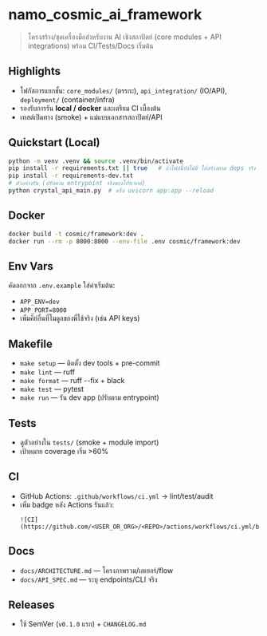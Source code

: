 # namo_cosmic_ai_framework

> โครงสร้าง/ชุดเครื่องมือสำหรับงาน AI เชิงสถาปัตย์ (core modules + API integrations) พร้อม CI/Tests/Docs เริ่มต้น

## Highlights
- โฟกัสการแยกชั้น: `core_modules/` (ตรรกะ), `api_integration/` (IO/API), `deployment/` (container/infra)
- รองรับการรัน **local / docker** และเตรียม CI เบื้องต้น
- เทสต์เปิดทาง (smoke) + แม่แบบเอกสารสถาปัตย์/API

## Quickstart (Local)
```bash
python -m venv .venv && source .venv/bin/activate
pip install -r requirements.txt || true   # ถ้าไฟล์นี้ยังไม่มี ให้สร้างตาม deps จริง
pip install -r requirements-dev.txt
# ตัวอย่างรัน (ปรับตาม entrypoint จริงของโปรเจกต์)
python crystal_api_main.py  # หรือ uvicorn app:app --reload
```

## Docker
```bash
docker build -t cosmic/framework:dev .
docker run --rm -p 8000:8000 --env-file .env cosmic/framework:dev
```

## Env Vars
คัดลอกจาก `.env.example` ใส่ค่าเริ่มต้น:
- `APP_ENV=dev`
- `APP_PORT=8000`
- เพิ่มคีย์อื่นที่โมดูลของพี่ใช้จริง (เช่น API keys)

## Makefile
- `make setup` — ติดตั้ง dev tools + pre-commit
- `make lint` — ruff
- `make format` — ruff --fix + black
- `make test` — pytest
- `make run` — รัน dev app (ปรับตาม entrypoint)

## Tests
- ดูตัวอย่างใน `tests/` (smoke + module import)
- เป้าหมาย coverage เริ่ม >60%

## CI
- GitHub Actions: `.github/workflows/ci.yml` → lint/test/audit
- เพิ่ม badge หลัง Actions รันแล้ว:
  ```
  ![CI](https://github.com/<USER_OR_ORG>/<REPO>/actions/workflows/ci.yml/badge.svg)
  ```

## Docs
- `docs/ARCHITECTURE.md` — โครงภาพรวม/เลเยอร์/flow
- `docs/API_SPEC.md` — ระบุ endpoints/CLI จริง

## Releases
- ใช้ SemVer (`v0.1.0` แรก) + `CHANGELOG.md`
